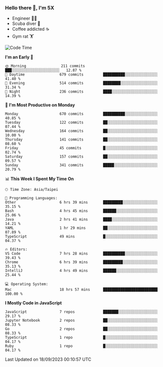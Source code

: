 ### Hello there 👋, I'm 5X

* Engineer 👨‍💻
* Scuba diver 🤿
* Coffee addicted ☕️
* Gym rat 🏋️

<!--START_SECTION:waka-->
![Code Time](http://img.shields.io/badge/Code%20Time-532%20hrs%2014%20mins-blue)

**I'm an Early 🐤** 

```text
🌞 Morning                211 commits         ███░░░░░░░░░░░░░░░░░░░░░░   12.87 % 
🌆 Daytime                679 commits         ██████████░░░░░░░░░░░░░░░   41.40 % 
🌃 Evening                514 commits         ████████░░░░░░░░░░░░░░░░░   31.34 % 
🌙 Night                  236 commits         ████░░░░░░░░░░░░░░░░░░░░░   14.39 % 
```
📅 **I'm Most Productive on Monday** 

```text
Monday                   670 commits         ██████████░░░░░░░░░░░░░░░   40.85 % 
Tuesday                  122 commits         ██░░░░░░░░░░░░░░░░░░░░░░░   07.44 % 
Wednesday                164 commits         ██░░░░░░░░░░░░░░░░░░░░░░░   10.00 % 
Thursday                 141 commits         ██░░░░░░░░░░░░░░░░░░░░░░░   08.60 % 
Friday                   45 commits          █░░░░░░░░░░░░░░░░░░░░░░░░   02.74 % 
Saturday                 157 commits         ██░░░░░░░░░░░░░░░░░░░░░░░   09.57 % 
Sunday                   341 commits         █████░░░░░░░░░░░░░░░░░░░░   20.79 % 
```


📊 **This Week I Spent My Time On** 

```text
🕑︎ Time Zone: Asia/Taipei

💬 Programming Languages: 
Other                    6 hrs 39 mins       █████████░░░░░░░░░░░░░░░░   35.15 % 
Bash                     4 hrs 45 mins       ██████░░░░░░░░░░░░░░░░░░░   25.06 % 
Java                     2 hrs 41 mins       ████░░░░░░░░░░░░░░░░░░░░░   14.21 % 
YAML                     1 hr 29 mins        ██░░░░░░░░░░░░░░░░░░░░░░░   07.89 % 
TypeScript               49 mins             █░░░░░░░░░░░░░░░░░░░░░░░░   04.37 % 

🔥 Editors: 
VS Code                  7 hrs 28 mins       ██████████░░░░░░░░░░░░░░░   39.43 % 
Chrome                   6 hrs 39 mins       █████████░░░░░░░░░░░░░░░░   35.13 % 
IntelliJ                 4 hrs 49 mins       ██████░░░░░░░░░░░░░░░░░░░   25.44 % 

💻 Operating System: 
Mac                      18 hrs 57 mins      █████████████████████████   100.00 % 
```

**I Mostly Code in JavaScript** 

```text
JavaScript               7 repos             ███████░░░░░░░░░░░░░░░░░░   29.17 % 
Jupyter Notebook         2 repos             ██░░░░░░░░░░░░░░░░░░░░░░░   08.33 % 
Go                       2 repos             ██░░░░░░░░░░░░░░░░░░░░░░░   08.33 % 
TypeScript               1 repo              █░░░░░░░░░░░░░░░░░░░░░░░░   04.17 % 
Ruby                     1 repo              █░░░░░░░░░░░░░░░░░░░░░░░░   04.17 % 
```




 Last Updated on 18/09/2023 00:10:57 UTC
<!--END_SECTION:waka-->
